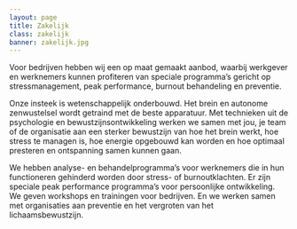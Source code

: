 ```yaml
---
layout: page
title: Zakelijk
class: zakelijk
banner: zakelijk.jpg
---
```

Voor bedrijven hebben wij een op maat gemaakt aanbod, waarbij werkgever en werknemers kunnen profiteren van speciale programma’s gericht op stressmanagement, peak performance, burnout behandeling en preventie.

Onze insteek is wetenschappelijk onderbouwd. Het brein en autonome zenwustelsel wordt getraind met de beste apparatuur.  Met technieken uit de psychologie en bewustzijnsontwikkeling werken we samen met jou, je team of de organisatie aan een sterker bewustzijn van hoe het brein werkt, hoe stress te managen is, hoe energie opgebouwd kan worden en hoe optimaal presteren en ontspanning samen kunnen gaan.

We hebben analyse- en behandelprogramma’s voor werknemers die in hun functioneren gehinderd worden door stress- of burnoutklachten. Er zijn speciale peak performance programma’s voor persoonlijke ontwikkeling.  We geven workshops en trainingen voor bedrijven. En we werken samen met organisaties aan preventie en het vergroten van het lichaamsbewustzijn.